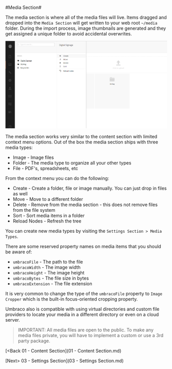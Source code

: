 #Media Section#

The media section is where all of the media files will live.  Items dragged and dropped into the `Media Section` will get written to your web root `~/media` folder.  During the import process, image thumbnails are generated and they get assigned a unique folder to avoid accidental overwrites.

![Media Section](assets/mediasection.png)

The media section works very similar to the content section with limited context menu options.  Out of the box the media section ships with three media types:

* Image - Image files
* Folder - The media type to organize all your other types
* File - PDF's, spreadsheets, etc

From the context menu you can do the following:

* Create - Create a folder, file or image manually.  You can just drop in files as well
* Move - Move to a different folder
* Delete - Remove from the media section - this does not remove files from the file system
* Sort - Sort media items in a folder
* Reload Nodes - Refresh the tree

You can create new media types by visiting the `Settings Section > Media Types`.

There are some reserved property names on media items that you should be aware of:

* `umbracoFile` - The path to the file
* `umbracoWidth` - The image width
* `umbracoHeight` - The image height
* `umbracoBytes` - The file size in bytes
* `umbracoExtension` - The file extension

It is very common to change the type of the `umbracoFile` property to `Image Cropper` which is the built-in focus-oriented cropping property.

Umbraco also is compatible with using virtual directories and custom file providers to locate your media in a different directory or even on a cloud server.

>IMPORTANT: All media files are open to the public.  To make any media files private, you will have to implement a custom or use a 3rd party package.

[<Back 01 - Content Section](01 - Content Section.md)

[Next> 03 - Settings Section](03 - Settings Section.md)